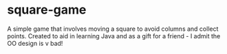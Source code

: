# square-game
A simple game that involves moving a square to avoid columns and collect points. Created to aid in learning Java and as a gift for a friend - I admit the OO design is v bad!
